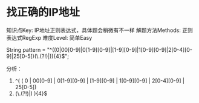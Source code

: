 # 找正确的IP地址

知识点Key: IP地址正则表达式，具体题会稍微有不一样
解题方法Methods: 正则表达式RegExp
难度Level: 简单Easy

String pattern = "^((0|00[0-9]|0[1-9][0-9]|[1-9][0-9]|1[0-9][0-9]|2[0-4][0-9]|25[0-5])(\\.(?!$)|$)){4}$";

分析：

1. ^( ( 0 | 00[0-9] | 0[1-9][0-9] | [1-9][0-9] | 1[0-9][0-9] | 2[0-4][0-9] | 25[0-5])
2. (\\.(?!$)|$) ){4}$